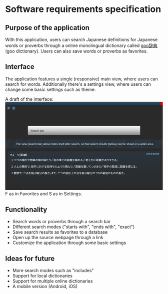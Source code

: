 # Software requirements specification
## Purpose of the application
With this application, users can search Japanese definitions for Japanese words or proverbs through a online monolingual dictionary called [goo辞典](https://dictionary.goo.ne.jp) (goo dictionary). Users can also save words or proverbs as favorites.

## Interface
The application features a single (responsive) main view, where users can search for words. Additionally there's a settings view, where users can change some basic settings such as theme.

A draft of the interface: 
![interface](interface_draft.png)
F as in Favorites and S as in Settings.

## Functionality
 * Search words or proverbs through a search bar
 * Different search modes ("starts with", "ends with", "exact")
 * Save search results as favorites to a database
 * Open up the source webpage through a link
 * Customize the application through some basic settings
 
## Ideas for future
 * More search modes such as "includes"
 * Support for local dictionaries
 * Support for multiple online dictionaries
 * A mobile version (Android, iOS)
 